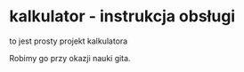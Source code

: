 # kalkulator - instrukcja obsługi

to jest prosty projekt kalkulatora

Robimy go przy okazji nauki gita.


